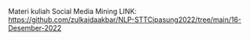 Materi kuliah Social Media Mining
LINK:
https://github.com/zulkaidaakbar/NLP-STTCipasung2022/tree/main/16-Desember-2022
